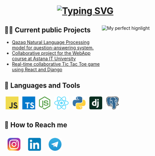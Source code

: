 <h1 align="center">
  
  [![Typing SVG](https://readme-typing-svg.herokuapp.com?font=Fira+Code&pause=1000&width=435&lines=Hello%2C+I'm+Sultaniyar+Quandyq)](https://git.io/typing-svg)
  
</h1>

<a href="#">
  <img align="right" src="gifs/mydunk.gif" width="200" height="200" alt="My perfect hignlight"/>
</a>

## 🧑‍💻 Current public Projects

- <a href='https://github.com/SultokTheF/QazQA' target='_blank'>Qazaq Natural Language Processing model for question-answering system.</a>
- <a href='https://github.com/SultokTheF/TaskManager' target='_blank'>Collaborative project for the WebApp course at Astana IT University</a>
- <a href='https://github.com/SultokTheF/BattleXO' target='_blank'>Real-time collaborative Tic Tac Toe game using React and Django</a>


## 📌 Languages and Tools

<p>
  <img src="icons/js.png" height="40" style="vertical-align:down; margin:4px" alt="javascript">
  <img src="icons/ts_icon.png" height="40" style="vertical-align:down; margin:4px" alt="typescript">
  <img src="icons/node_js.png" height="40" style="vertical-align:down; margin:4px" alt="nodejs">
  <img src="icons/reactjs.png" height="40" style="vertical-align:down; margin:4px" alt="reactjs">
  <img src="icons/python.png" height="40" style="vertical-align:down; margin:4px" alt="python">
  <img src="icons/django.png" height="40" style="vertical-align:down; margin:4px" alt="django">
  <img src="icons/postgre.png" height="40" style="vertical-align:down; margin:4px" alt="postgres">
</p>

## 📨 How to Reach me
<p>
  <a href="https://www.instagram.com/sult0k/"><img src="icons/Instagram_icon.png" height="40" style="vertical-align:down; margin:10px" alt="ig"></a>
  <a href="https://www.linkedin.com/in/sultaniyar-quandyq-39b244258/"><img src="icons/LinkedIn_icon.svg.png" height="40" style="vertical-align:down; margin:10px" alt="linkedin"></a>
  <a href="https://telegram.me/sultok"><img src="icons/Telegram_logo.svg.png" height="40" style="vertical-align:down; margin:10px" alt="tg"></a>
</p>


